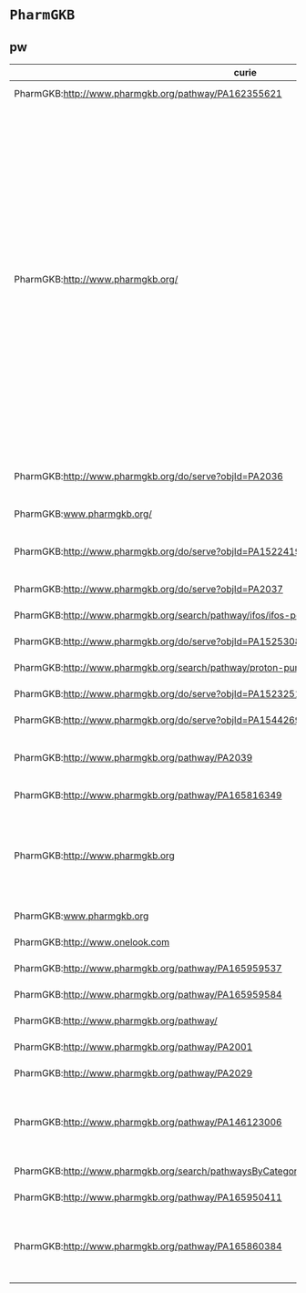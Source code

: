# `PharmGKB`
## pw
| curie                                                                                         |   usages | nodes                                                                                                                                                                                                                                                                                                                                                                                                                                                                                                                                                                                                                                                                                                                                                                                                                                                                                                                                                                                                                                                                                                                                                                                                                                                                                                                                                                                                                                                                                                                                                                                                                                                                                                                           |
|-----------------------------------------------------------------------------------------------|----------|---------------------------------------------------------------------------------------------------------------------------------------------------------------------------------------------------------------------------------------------------------------------------------------------------------------------------------------------------------------------------------------------------------------------------------------------------------------------------------------------------------------------------------------------------------------------------------------------------------------------------------------------------------------------------------------------------------------------------------------------------------------------------------------------------------------------------------------------------------------------------------------------------------------------------------------------------------------------------------------------------------------------------------------------------------------------------------------------------------------------------------------------------------------------------------------------------------------------------------------------------------------------------------------------------------------------------------------------------------------------------------------------------------------------------------------------------------------------------------------------------------------------------------------------------------------------------------------------------------------------------------------------------------------------------------------------------------------------------------|
| PharmGKB:http://www.pharmgkb.org/pathway/PA162355621                                          |        1 | [http://purl.obolibrary.org/obo/PW:0000721](https://bioregistry.io/http://purl.obolibrary.org/obo/PW:0000721)                                                                                                                                                                                                                                                                                                                                                                                                                                                                                                                                                                                                                                                                                                                                                                                                                                                                                                                                                                                                                                                                                                                                                                                                                                                                                                                                                                                                                                                                                                                                                                                                                   |
| PharmGKB:http://www.pharmgkb.org/                                                             |       15 | [http://purl.obolibrary.org/obo/PW:0000723](https://bioregistry.io/http://purl.obolibrary.org/obo/PW:0000723), [http://purl.obolibrary.org/obo/PW:0000724](https://bioregistry.io/http://purl.obolibrary.org/obo/PW:0000724), [http://purl.obolibrary.org/obo/PW:0000725](https://bioregistry.io/http://purl.obolibrary.org/obo/PW:0000725), [http://purl.obolibrary.org/obo/PW:0000726](https://bioregistry.io/http://purl.obolibrary.org/obo/PW:0000726), [http://purl.obolibrary.org/obo/PW:0000727](https://bioregistry.io/http://purl.obolibrary.org/obo/PW:0000727), [http://purl.obolibrary.org/obo/PW:0000728](https://bioregistry.io/http://purl.obolibrary.org/obo/PW:0000728), [http://purl.obolibrary.org/obo/PW:0000729](https://bioregistry.io/http://purl.obolibrary.org/obo/PW:0000729), [http://purl.obolibrary.org/obo/PW:0000754](https://bioregistry.io/http://purl.obolibrary.org/obo/PW:0000754), [http://purl.obolibrary.org/obo/PW:0000755](https://bioregistry.io/http://purl.obolibrary.org/obo/PW:0000755), [http://purl.obolibrary.org/obo/PW:0000756](https://bioregistry.io/http://purl.obolibrary.org/obo/PW:0000756), [http://purl.obolibrary.org/obo/PW:0000757](https://bioregistry.io/http://purl.obolibrary.org/obo/PW:0000757), [http://purl.obolibrary.org/obo/PW:0000758](https://bioregistry.io/http://purl.obolibrary.org/obo/PW:0000758), [http://purl.obolibrary.org/obo/PW:0000764](https://bioregistry.io/http://purl.obolibrary.org/obo/PW:0000764), [http://purl.obolibrary.org/obo/PW:0000767](https://bioregistry.io/http://purl.obolibrary.org/obo/PW:0000767), [http://purl.obolibrary.org/obo/PW:0000918](https://bioregistry.io/http://purl.obolibrary.org/obo/PW:0000918) |
| PharmGKB:http://www.pharmgkb.org/do/serve?objId=PA2036                                        |        2 | [http://purl.obolibrary.org/obo/PW:0000759](https://bioregistry.io/http://purl.obolibrary.org/obo/PW:0000759), [http://purl.obolibrary.org/obo/PW:0000760](https://bioregistry.io/http://purl.obolibrary.org/obo/PW:0000760)                                                                                                                                                                                                                                                                                                                                                                                                                                                                                                                                                                                                                                                                                                                                                                                                                                                                                                                                                                                                                                                                                                                                                                                                                                                                                                                                                                                                                                                                                                    |
| PharmGKB:www.pharmgkb.org/                                                                    |        1 | [http://purl.obolibrary.org/obo/PW:0000761](https://bioregistry.io/http://purl.obolibrary.org/obo/PW:0000761)                                                                                                                                                                                                                                                                                                                                                                                                                                                                                                                                                                                                                                                                                                                                                                                                                                                                                                                                                                                                                                                                                                                                                                                                                                                                                                                                                                                                                                                                                                                                                                                                                   |
| PharmGKB:http://www.pharmgkb.org/do/serve?objId=PA152241951                                   |        2 | [http://purl.obolibrary.org/obo/PW:0000762](https://bioregistry.io/http://purl.obolibrary.org/obo/PW:0000762), [http://purl.obolibrary.org/obo/PW:0000763](https://bioregistry.io/http://purl.obolibrary.org/obo/PW:0000763)                                                                                                                                                                                                                                                                                                                                                                                                                                                                                                                                                                                                                                                                                                                                                                                                                                                                                                                                                                                                                                                                                                                                                                                                                                                                                                                                                                                                                                                                                                    |
| PharmGKB:http://www.pharmgkb.org/do/serve?objId=PA2037                                        |        1 | [http://purl.obolibrary.org/obo/PW:0000765](https://bioregistry.io/http://purl.obolibrary.org/obo/PW:0000765)                                                                                                                                                                                                                                                                                                                                                                                                                                                                                                                                                                                                                                                                                                                                                                                                                                                                                                                                                                                                                                                                                                                                                                                                                                                                                                                                                                                                                                                                                                                                                                                                                   |
| PharmGKB:http://www.pharmgkb.org/search/pathway/ifos/ifos-pd.jsp                              |        1 | [http://purl.obolibrary.org/obo/PW:0000766](https://bioregistry.io/http://purl.obolibrary.org/obo/PW:0000766)                                                                                                                                                                                                                                                                                                                                                                                                                                                                                                                                                                                                                                                                                                                                                                                                                                                                                                                                                                                                                                                                                                                                                                                                                                                                                                                                                                                                                                                                                                                                                                                                                   |
| PharmGKB:http://www.pharmgkb.org/do/serve?objId=PA152530846                                   |        1 | [http://purl.obolibrary.org/obo/PW:0000768](https://bioregistry.io/http://purl.obolibrary.org/obo/PW:0000768)                                                                                                                                                                                                                                                                                                                                                                                                                                                                                                                                                                                                                                                                                                                                                                                                                                                                                                                                                                                                                                                                                                                                                                                                                                                                                                                                                                                                                                                                                                                                                                                                                   |
| PharmGKB:http://www.pharmgkb.org/search/pathway/proton-pump/proton-pump-pd.jsp                |        1 | [http://purl.obolibrary.org/obo/PW:0000769](https://bioregistry.io/http://purl.obolibrary.org/obo/PW:0000769)                                                                                                                                                                                                                                                                                                                                                                                                                                                                                                                                                                                                                                                                                                                                                                                                                                                                                                                                                                                                                                                                                                                                                                                                                                                                                                                                                                                                                                                                                                                                                                                                                   |
| PharmGKB:http://www.pharmgkb.org/do/serve?objId=PA152325160&objCls=Pathway                    |        1 | [http://purl.obolibrary.org/obo/PW:0000870](https://bioregistry.io/http://purl.obolibrary.org/obo/PW:0000870)                                                                                                                                                                                                                                                                                                                                                                                                                                                                                                                                                                                                                                                                                                                                                                                                                                                                                                                                                                                                                                                                                                                                                                                                                                                                                                                                                                                                                                                                                                                                                                                                                   |
| PharmGKB:http://www.pharmgkb.org/do/serve?objId=PA154426903&objCls=Pathway                    |        1 | [http://purl.obolibrary.org/obo/PW:0000873](https://bioregistry.io/http://purl.obolibrary.org/obo/PW:0000873)                                                                                                                                                                                                                                                                                                                                                                                                                                                                                                                                                                                                                                                                                                                                                                                                                                                                                                                                                                                                                                                                                                                                                                                                                                                                                                                                                                                                                                                                                                                                                                                                                   |
| PharmGKB:http://www.pharmgkb.org/pathway/PA2039                                               |        2 | [http://purl.obolibrary.org/obo/PW:0000930](https://bioregistry.io/http://purl.obolibrary.org/obo/PW:0000930), [http://purl.obolibrary.org/obo/PW:0000932](https://bioregistry.io/http://purl.obolibrary.org/obo/PW:0000932)                                                                                                                                                                                                                                                                                                                                                                                                                                                                                                                                                                                                                                                                                                                                                                                                                                                                                                                                                                                                                                                                                                                                                                                                                                                                                                                                                                                                                                                                                                    |
| PharmGKB:http://www.pharmgkb.org/pathway/PA165816349                                          |        1 | [http://purl.obolibrary.org/obo/PW:0000931](https://bioregistry.io/http://purl.obolibrary.org/obo/PW:0000931)                                                                                                                                                                                                                                                                                                                                                                                                                                                                                                                                                                                                                                                                                                                                                                                                                                                                                                                                                                                                                                                                                                                                                                                                                                                                                                                                                                                                                                                                                                                                                                                                                   |
| PharmGKB:http://www.pharmgkb.org                                                              |        4 | [http://purl.obolibrary.org/obo/PW:0001095](https://bioregistry.io/http://purl.obolibrary.org/obo/PW:0001095), [http://purl.obolibrary.org/obo/PW:0001096](https://bioregistry.io/http://purl.obolibrary.org/obo/PW:0001096), [http://purl.obolibrary.org/obo/PW:0001098](https://bioregistry.io/http://purl.obolibrary.org/obo/PW:0001098), [http://purl.obolibrary.org/obo/PW:0001100](https://bioregistry.io/http://purl.obolibrary.org/obo/PW:0001100)                                                                                                                                                                                                                                                                                                                                                                                                                                                                                                                                                                                                                                                                                                                                                                                                                                                                                                                                                                                                                                                                                                                                                                                                                                                                      |
| PharmGKB:www.pharmgkb.org                                                                     |        1 | [http://purl.obolibrary.org/obo/PW:0001097](https://bioregistry.io/http://purl.obolibrary.org/obo/PW:0001097)                                                                                                                                                                                                                                                                                                                                                                                                                                                                                                                                                                                                                                                                                                                                                                                                                                                                                                                                                                                                                                                                                                                                                                                                                                                                                                                                                                                                                                                                                                                                                                                                                   |
| PharmGKB:http://www.onelook.com                                                               |        1 | [http://purl.obolibrary.org/obo/PW:0001099](https://bioregistry.io/http://purl.obolibrary.org/obo/PW:0001099)                                                                                                                                                                                                                                                                                                                                                                                                                                                                                                                                                                                                                                                                                                                                                                                                                                                                                                                                                                                                                                                                                                                                                                                                                                                                                                                                                                                                                                                                                                                                                                                                                   |
| PharmGKB:http://www.pharmgkb.org/pathway/PA165959537                                          |        1 | [http://purl.obolibrary.org/obo/PW:0001108](https://bioregistry.io/http://purl.obolibrary.org/obo/PW:0001108)                                                                                                                                                                                                                                                                                                                                                                                                                                                                                                                                                                                                                                                                                                                                                                                                                                                                                                                                                                                                                                                                                                                                                                                                                                                                                                                                                                                                                                                                                                                                                                                                                   |
| PharmGKB:http://www.pharmgkb.org/pathway/PA165959584                                          |        1 | [http://purl.obolibrary.org/obo/PW:0001109](https://bioregistry.io/http://purl.obolibrary.org/obo/PW:0001109)                                                                                                                                                                                                                                                                                                                                                                                                                                                                                                                                                                                                                                                                                                                                                                                                                                                                                                                                                                                                                                                                                                                                                                                                                                                                                                                                                                                                                                                                                                                                                                                                                   |
| PharmGKB:http://www.pharmgkb.org/pathway/                                                     |        1 | [http://purl.obolibrary.org/obo/PW:0001224](https://bioregistry.io/http://purl.obolibrary.org/obo/PW:0001224)                                                                                                                                                                                                                                                                                                                                                                                                                                                                                                                                                                                                                                                                                                                                                                                                                                                                                                                                                                                                                                                                                                                                                                                                                                                                                                                                                                                                                                                                                                                                                                                                                   |
| PharmGKB:http://www.pharmgkb.org/pathway/PA2001                                               |        1 | [http://purl.obolibrary.org/obo/PW:0001225](https://bioregistry.io/http://purl.obolibrary.org/obo/PW:0001225)                                                                                                                                                                                                                                                                                                                                                                                                                                                                                                                                                                                                                                                                                                                                                                                                                                                                                                                                                                                                                                                                                                                                                                                                                                                                                                                                                                                                                                                                                                                                                                                                                   |
| PharmGKB:http://www.pharmgkb.org/pathway/PA2029                                               |        1 | [http://purl.obolibrary.org/obo/PW:0001226](https://bioregistry.io/http://purl.obolibrary.org/obo/PW:0001226)                                                                                                                                                                                                                                                                                                                                                                                                                                                                                                                                                                                                                                                                                                                                                                                                                                                                                                                                                                                                                                                                                                                                                                                                                                                                                                                                                                                                                                                                                                                                                                                                                   |
| PharmGKB:http://www.pharmgkb.org/pathway/PA146123006                                          |        3 | [http://purl.obolibrary.org/obo/PW:0001244](https://bioregistry.io/http://purl.obolibrary.org/obo/PW:0001244), [http://purl.obolibrary.org/obo/PW:0001245](https://bioregistry.io/http://purl.obolibrary.org/obo/PW:0001245), [http://purl.obolibrary.org/obo/PW:0001246](https://bioregistry.io/http://purl.obolibrary.org/obo/PW:0001246)                                                                                                                                                                                                                                                                                                                                                                                                                                                                                                                                                                                                                                                                                                                                                                                                                                                                                                                                                                                                                                                                                                                                                                                                                                                                                                                                                                                     |
| PharmGKB:http://www.pharmgkb.org/search/pathwaysByCategory.action#pathwayCategories:981478748 |        1 | [http://purl.obolibrary.org/obo/PW:0001424](https://bioregistry.io/http://purl.obolibrary.org/obo/PW:0001424)                                                                                                                                                                                                                                                                                                                                                                                                                                                                                                                                                                                                                                                                                                                                                                                                                                                                                                                                                                                                                                                                                                                                                                                                                                                                                                                                                                                                                                                                                                                                                                                                                   |
| PharmGKB:http://www.pharmgkb.org/pathway/PA165950411                                          |        1 | [http://purl.obolibrary.org/obo/PW:0001425](https://bioregistry.io/http://purl.obolibrary.org/obo/PW:0001425)                                                                                                                                                                                                                                                                                                                                                                                                                                                                                                                                                                                                                                                                                                                                                                                                                                                                                                                                                                                                                                                                                                                                                                                                                                                                                                                                                                                                                                                                                                                                                                                                                   |
| PharmGKB:http://www.pharmgkb.org/pathway/PA165860384                                          |        3 | [http://purl.obolibrary.org/obo/PW:0001430](https://bioregistry.io/http://purl.obolibrary.org/obo/PW:0001430), [http://purl.obolibrary.org/obo/PW:0001431](https://bioregistry.io/http://purl.obolibrary.org/obo/PW:0001431), [http://purl.obolibrary.org/obo/PW:0001432](https://bioregistry.io/http://purl.obolibrary.org/obo/PW:0001432)                                                                                                                                                                                                                                                                                                                                                                                                                                                                                                                                                                                                                                                                                                                                                                                                                                                                                                                                                                                                                                                                                                                                                                                                                                                                                                                                                                                     |
